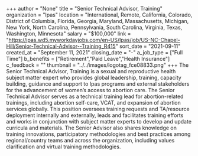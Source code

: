 +++
author = "None"
title = "Senior Technical Advisor, Training"
organization = "Ipas"
location = "International, Remote, California, Colorado, District of Columbia, Florida, Georgia, Maryland, Massachusetts, Michigan, New York, North Carolina, Pennsylvania, South Carolina, Virginia, Texas, Washington, Minnesota"
salary = "$100,000"
link = "https://ipas.wd5.myworkdayjobs.com/en-US/Ipas/job/US-NC-Chapel-Hill/Senior-Technical-Advisor--Training_R415"
sort_date = "2021-09-11"
created_at = "September 11, 2021"
closing_date = "-"
a_job_type = ["Full Time"]
b_benefits = ["Retirement","Paid Leave","Health Insurance"]
c_feedback = ""
thumbnail = "../../images/logotag_fce08833.png"
+++
The Senior Technical Advisor, Training is a sexual and reproductive health subject matter expert who provides global leadership, training, capacity building, guidance and support to Ipas programs and external stakeholders for the advancement of women’s access to abortion care. The Senior Technical Advisor serves as a technical training lead for abortion-related trainings, including abortion self-care, VCAT, and expansion of abortion services globally. This position oversees training requests and TA/resource deployment internally and externally, leads and facilitates training efforts and works in conjunction with subject matter experts to develop and update curricula and materials. The Senior Advisor also shares knowledge on training innovations, participatory methodologies and best practices among regional/country teams and across the organization, including values clarification and virtual training methodologies. 
